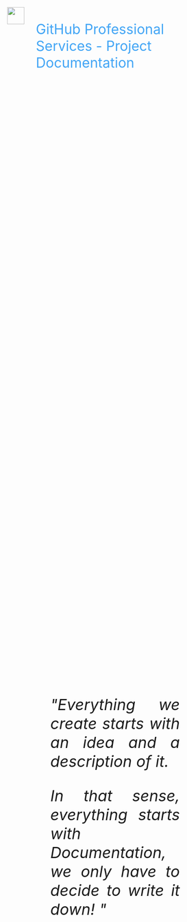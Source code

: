 <div style="height:10vh; display: flex; font-size: 32px; color: #42A5F5; text-align: left; border: 0px dashed blue;">
<img height="40px" src="images/octo-white.png">&nbsp;&nbsp;&nbsp;<p>GitHub Professional Services - Project Documentation</p>
</div>

<div style="height: 30vh; display: flex; font-size: 32px; text-align: left; border: 0px dashed blue;">
</div>

<div style="height: 60vh; ; border: 0px dashed blue;">

<div style="font-style: italic; font-size: 36px; text-align: justify; width: 60%; margin: 0% 20% 0% 20%;">
"Everything we create starts with an idea and a description of it.

In that sense, everything starts with *Documentation*, we only have to decide to write it down!
"
</div>
</div>

<div style="height:10vh; font-size: 36px; color: #42A5F5; text-align: center; border: 0px dashed blue;">

</div>

<!-- Add some speaker notes -->
Note: 
